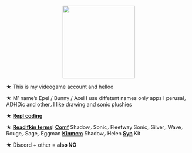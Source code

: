 <p align="center">
<img src="https://media.discordapp.net/attachments/1196764336656502797/1235084323087192154/Untitled84_20240501112344.png?ex=66331569&is=6631c3e9&hm=6bd164d9a8406dbb8315a99625dd4f88f9e62f8238cb7c362222a6a920fb7bfd&"<width="197" height="197">
</p>

★ This is my videogame account and helloo

★ M’ name’s Epel / Bunny / Axel I use diffetent names only apps I perusal◞ ADHDic and other◞ I like drawing and sonic plushies

★ [**Repl coding**](https://replit.com/@sebastiansis/junkiiistink#main.py)

★ [**Read fkin terms**](https://fkin.carrd.co/#two)! [**Comf**](https://fkin.carrd.co/) Shadow◞ Sonic◞ Fleetway Sonic◞ Silver◞ Wave◞ Rouge◞ Sage◞ Eggman [**Kinmem**](https://fkin.carrd.co/) Shadow◞ Helen [**Syn**](https://fkin.carrd.co/) Kit

★ Discord + other = **also NO**

